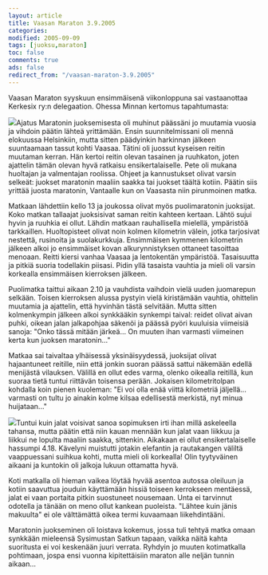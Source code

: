 ```yaml
--- 
layout: article 
title: Vaasan Maraton 3.9.2005 
categories: 
modified: 2005-09-09 
tags: [juoksu,maraton]
toc: false 
comments: true 
ads: false 
redirect_from: "/vaasan-maraton-3.9.2005" 
--- 
```


Vaasan Maraton syyskuun ensimmäisenä viikonloppuna sai vastaanottaa
Kerkesix ry:n delegaation. Ohessa Minnan kertomus tapahtumasta:

[![](/Media/Default/BlogPost/blog/vaasan-maraton-3.9.2005/peruskuntovaasanmaraton2005_01b.jpg)](/Media/Default/BlogPost/blog/vaasan-maraton-3.9.2005/peruskuntovaasanmaraton2005_01b.jpg)Ajatus
Maratonin juoksemisesta oli muhinut päässäni jo muutamia vuosia ja
vihdoin päätin lähteä yrittämään. Ensin suunnitelmissani oli mennä
elokuussa Helsinkiin, mutta sitten päädyinkin harkinnan jälkeen
suuntaamaan tassut kohti Vaasaa. Tätini oli juossut kyseisen reitin
muutaman kerran. Hän kertoi reitin olevan tasainen ja ruuhkaton, joten
ajattelin tämän olevan hyvä ratkaisu ensikertalaiselle. Pete oli mukana
huoltajan ja valmentajan roolissa. Ohjeet ja kannustukset olivat varsin
selkeät: juokset maratonin maaliin saakka tai juokset täältä kotiin.
Päätin siis yrittää juosta maratonin, Vantaalle kun on Vaasasta niin
pirunmoinen matka.

Matkaan lähdettiin kello 13 ja joukossa olivat myös puolimaratonin
juoksijat. Koko matkan tallaajat juoksisivat saman reitin kahteen
kertaan. Lähtö sujui hyvin ja ruuhkia ei ollut. Lähdin matkaan
rauhallisella mielellä, ympäristöä tarkkaillen. Huoltopisteet olivat
noin kolmen kilometrin välein, jotka tarjosivat nestettä, rusinoita ja
suolakurkkuja. Ensimmäisen kymmenen kilometrin jälkeen alkoi jo
ensimmäiset kovan alkurynnistyksen ottaneet tasoittaa menoaan. Reitti
kiersi vanhaa Vaasaa ja lentokentän ympäristöä. Tasaisuutta ja pitkiä
suoria todellakin piisasi. Pidin yllä tasaista vauhtia ja mieli oli
varsin korkealla ensimmäisen kierroksen jälkeen.

Puolimatka taittui aikaan 2.10 ja vauhdista vaihdoin vielä uuden
juomarepun selkään. Toisen kierroksen alussa pystyin vielä kiristämään
vauhtia, ohittelin muutamia ja ajattelin, että hyvinhän tästä selvitään.
Mutta sitten kolmenkympin jälkeen alkoi synkkääkin synkempi taival:
reidet olivat aivan puhki, oikean jalan jalkapohjaa säkenöi ja päässä
pyöri kuuluisia viimeisiä sanoja: "Onko tässä mitään järkeä... On muuten
ihan varmasti viimeinen kerta kun juoksen maratonin..."

Matkaa sai taivaltaa ylhäisessä yksinäisyydessä, juoksijat olivat
hajaantuneet reitille, niin että jonkin suoran päässä sattui näkemään
edellä menijästä vilauksen. Välillä en ollut edes varma, olenko oikealla
reitillä, kun suoraa tietä tuntui riittävän toisensa perään. Jokaisen
kilometritolpan kohdalla koin pienen kuoleman: "Ei voi olla enää viittä
kilometriä jäljellä... varmasti on tultu jo ainakin kolme kilsaa
edellisestä merkistä, nyt minua huijataan..."

[![](/Media/Default/BlogPost/blog/vaasan-maraton-3.9.2005/peruskuntovaasanmaraton2005_02b.jpg)](/Media/Default/BlogPost/blog/vaasan-maraton-3.9.2005/peruskuntovaasanmaraton2005_02b.jpg)Tuntui
kuin jalat voisivat sanoa sopimuksen irti ihan millä askeleella tahansa,
mutta päätin että niin kauan mennään kun jalat vaan liikkuu ja liikkui
ne lopulta maaliin saakka, sittenkin. Aikakaan ei ollut
ensikertalaiselle hassumpi 4.18. Kävelyni muistutti jotakin elefantin ja
rautakangen väliltä vaappuessani suihkua kohti, mutta mieli oli
korkealla! Olin tyytyväinen aikaani ja kuntokin oli jalkoja lukuun
ottamatta hyvä.

Koti matkalla oli hieman vaikea löytää hyvää asentoa autossa oleiluun ja
kotiin saavuttua jouduin käyttämään hissiä toiseen kerrokseen mentäessä,
jalat ei vaan portaita pitkin suostuneet nousemaan. Unta ei tarvinnut
odotella ja tänään on meno ollut kankean puoleista. "Lähtee kuin jänis
makuulta" ei ole välttämättä oikea termi kuvaamaan liikehdintääni.

Maratonin juokseminen oli loistava kokemus, jossa tuli tehtyä matka
omaan synkkään mieleensä Sysimustan Satkun tapaan, vaikka näitä kahta
suoritusta ei voi keskenään juuri verrata. Ryhdyin jo muuten
kotimatkalla pohtimaan, jospa ensi vuonna kipitettäisiin maraton alle
neljän tunnin aikaan...


